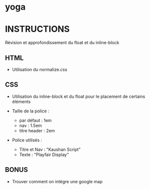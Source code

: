 # yoga
# INSTRUCTIONS
Révision et approfondissement du float et du inline-block

## HTML
- Utilisation du normalize.css

## CSS
- Utilisation du inline-block et du float pour le placement de certains éléments
- Taille de la police :
    - par défaut : 1em
    - nav : 1.5em
    - titre header : 2em

- Police utilisés :
    - Titre et Nav : "Kaushan Script"
    - Texte : "Playfair Display"

## BONUS
- Trouver comment on intègre une google map

